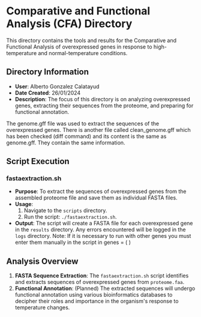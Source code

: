 # Comparative and Functional Analysis (CFA) Directory

This directory contains the tools and results for the Comparative and Functional Analysis of overexpressed genes in response to high-temperature and normal-temperature conditions.

## Directory Information

- **User**: Alberto Gonzalez Calatayud
- **Date Created**: 26/01/2024
- **Description**: The focus of this directory is on analyzing overexpressed genes, extracting their sequences from the proteome, and preparing for functional annotation.

The genome.gff file was used to extract the sequences of the overexpressed genes. There is another file called clean_genome.gff which has been checked (diff command) and its content is the same as genome.gff. They contain the same information.

## Script Execution
### fastaextraction.sh
- **Purpose**: To extract the sequences of overexpressed genes from the assembled proteome file and save them as individual FASTA files.
- **Usage**: 
    1. Navigate to the `scripts` directory.
    2. Run the script: `./fastaextraction.sh`.
- **Output**: The script will create a FASTA file for each overexpressed gene in the `results` directory. Any errors encountered will be logged in the `logs` directory.
Note: If it is necessary to run with other genes you must enter them manually in the script in genes = ( )


## Analysis Overview

1. **FASTA Sequence Extraction**: The `fastaextraction.sh` script identifies and extracts sequences of overexpressed genes from `proteome.faa`.
2. **Functional Annotation**: (Planned) The extracted sequences will undergo functional annotation using various bioinformatics databases to decipher their roles and importance in the organism's response to temperature changes.

